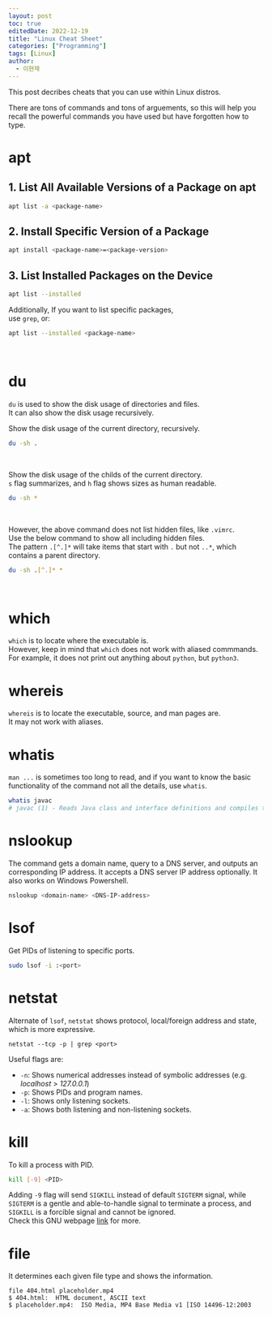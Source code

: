 ```yaml
---
layout: post
toc: true
editedDate: 2022-12-19
title: "Linux Cheat Sheet"
categories: ["Programming"]
tags: [Linux]
author:
  - 이현재
---
```


This post decribes cheats that you can use within Linux distros.
<!--more-->
There are tons of commands and tons of arguements,
so this will help you recall the powerful commands you have used
but have forgotten how to type.

# apt
## 1. List All Available Versions of a Package on apt
```bash
apt list -a <package-name>
```

## 2. Install Specific Version of a Package
```bash
apt install <package-name>=<package-version>
```

## 3. List Installed Packages on the Device
```bash
apt list --installed
```
Additionally, If you want to list specific packages,<br>
use `grep`, or:
```bash
apt list --installed <package-name>
```
<br>

# du
`du` is used to show the disk usage of directories and files.<br>
It can also show the disk usage recursively.
<br>

Show the disk usage of the current directory, recursively.
```bash
du -sh .
```
<br>

Show the disk usage of the childs of the current directory.<br>
`s` flag summarizes, and `h` flag shows sizes as human readable.<br>
```bash
du -sh *
```
<br>

However, the above command does not list hidden files, like `.vimrc`.<br>
Use the below command to show all including hidden files.<br>
The pattern `.[^.]*` will take items that start with `.` but not `..*`, which contains a parent directory.<br>
```bash
du -sh .[^.]* *
```
<br>

# which
`which` is to locate where the executable is.<br>
However, keep in mind that `which` does not work with aliased commmands.
For example, it does not print out anything about `python`, but `python3`.
<br>

# whereis
`whereis` is to locate the executable, source, and man pages are.<br>
It may not work with aliases.
<br>

# whatis
`man ...` is sometimes too long to read,
and if you want to know the basic functionality of the command not all the details,
use `whatis`.
```bash
whatis javac
# javac (1) - Reads Java class and interface definitions and compiles them into bytecode and class files.
```

# nslookup
The command gets a domain name, query to a DNS server,
and outputs an corresponding IP address.
It accepts a DNS server IP address optionally.
It also works on Windows Powershell.
```bash
nslookup <domain-name> <DNS-IP-address>
```

# lsof
Get PIDs of listening to specific ports.
```bash
sudo lsof -i :<port>
```

# netstat
Alternate of `lsof`, `netstat` shows protocol, local/foreign address and state,
which is more expressive.
```
netstat --tcp -p | grep <port>
```
Useful flags are:
- `-n`: Shows numerical addresses instead of symbolic addresses (e.g. *localhost* > *127.0.0.1*)
- `-p`: Shows PIDs and program names.
- `-l`: Shows only listening sockets.
- `-a`: Shows both listening and non-listening sockets.

# kill
To kill a process with PID.
```bash
kill [-9] <PID>
```
Adding `-9` flag will send `SIGKILL` instead of default `SIGTERM` signal,
while `SIGTERM` is a gentle and able-to-handle signal to terminate a process,
and `SIGKILL` is a forcible signal and cannot be ignored.<br>
Check this GNU webpage [link](https://www.gnu.org/software/libc/manual/html_node/Termination-Signals.html) for more.

# file
It determines each given file type and shows the information.
```shell
file 404.html placeholder.mp4
$ 404.html:  HTML document, ASCII text
$ placeholder.mp4:  ISO Media, MP4 Base Media v1 [ISO 14496-12:2003
```
